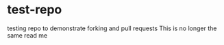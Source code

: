 # test-repo
testing repo to demonstrate forking and pull requests
This is no longer the same read me
